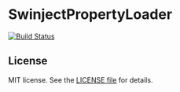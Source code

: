 SwinjectPropertyLoader
========

[![Build Status](https://travis-ci.org/Swinject/SwinjectPropertyLoader.svg?branch=master)](https://travis-ci.org/Swinject/SwinjectPropertyLoader)

## License

MIT license. See the [LICENSE file](LICENSE.txt) for details.
